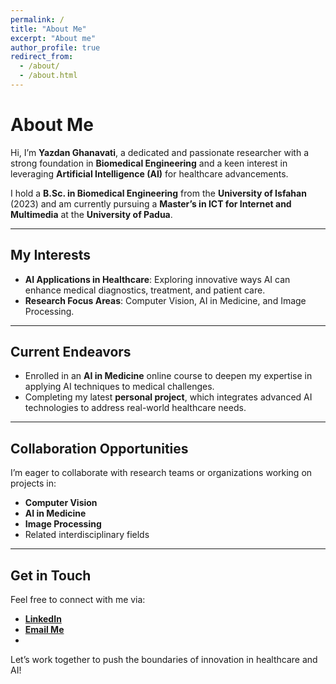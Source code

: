```yaml
---
permalink: /
title: "About Me"
excerpt: "About me"
author_profile: true
redirect_from: 
  - /about/
  - /about.html
---
```


# About Me  
Hi, I’m **Yazdan Ghanavati**, a dedicated and passionate researcher with a strong foundation in **Biomedical Engineering** and a keen interest in leveraging **Artificial Intelligence (AI)** for healthcare advancements.  

I hold a **B.Sc. in Biomedical Engineering** from the **University of Isfahan** (2023) and am currently pursuing a **Master’s in ICT for Internet and Multimedia** at the **University of Padua**.  

---

## My Interests  
- **AI Applications in Healthcare**: Exploring innovative ways AI can enhance medical diagnostics, treatment, and patient care.  
- **Research Focus Areas**: Computer Vision, AI in Medicine, and Image Processing.  

---

## Current Endeavors  
- Enrolled in an **AI in Medicine** online course to deepen my expertise in applying AI techniques to medical challenges.  
- Completing my latest **personal project**, which integrates advanced AI technologies to address real-world healthcare needs.  

---

## Collaboration Opportunities  
I’m eager to collaborate with research teams or organizations working on projects in:  
- **Computer Vision**  
- **AI in Medicine**  
- **Image Processing**  
- Related interdisciplinary fields  

---

## Get in Touch  
Feel free to connect with me via:  


- [**LinkedIn**](https://www.linkedin.com/in/yazdan-ghanavati/)  
- [**Email Me**](mailto:ghanavati.yazdan@gmail.com)
- 
Let’s work together to push the boundaries of innovation in healthcare and AI!


